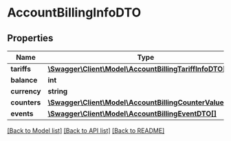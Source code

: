 # AccountBillingInfoDTO

## Properties
Name | Type | Description | Notes
------------ | ------------- | ------------- | -------------
**tariffs** | [**\Swagger\Client\Model\AccountBillingTariffInfoDTO[]**](AccountBillingTariffInfoDTO.md) | Tariffs | [optional] 
**balance** | **int** | Balance | [optional] 
**currency** | **string** | Currency | [optional] 
**counters** | [**\Swagger\Client\Model\AccountBillingCounterValueDTO[]**](AccountBillingCounterValueDTO.md) | Counters | [optional] 
**events** | [**\Swagger\Client\Model\AccountBillingEventDTO[]**](AccountBillingEventDTO.md) | Events | [optional] 

[[Back to Model list]](../../README.md#documentation-for-models) [[Back to API list]](../../README.md#documentation-for-api-endpoints) [[Back to README]](../../README.md)

